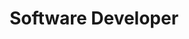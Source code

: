 ---
name: Benjamin Rosenbach
title: Software Developer
twitter: FreshRegular
linkedin: ben-rosenbach-533b80a
1bgpic: /images/bg/photo7.jpg
pic: /images/team/Ben_0.jpg
text: >
  Ben is a software engineer with a particular passion for web development. He believes it presents the greatest opportunity for new and unique ways of interaction with users. He feels that he is at his dream job because he's constantly challenged to be as creative as possible and also given an opportunity to explore new technologies. He has a bachelors degree in Computer Software Engineering from Drexel University and has worked with multiple organizations in the software development and engineering space.
group: Engineering
---